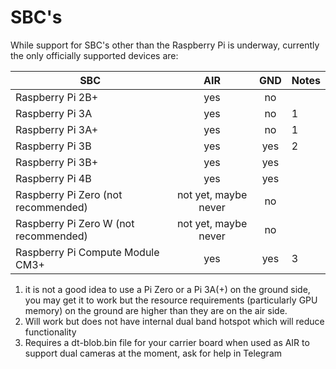 # SBC's

While support for SBC's other than the Raspberry Pi is underway, currently the only officially supported devices are:

| SBC                                   |          AIR         | GND | Notes |
| ------------------------------------- | :------------------: | :-: | ----- |
| Raspberry Pi 2B+                      |          yes         |  no |       |
| Raspberry Pi 3A                       |          yes         |  no | 1     |
| Raspberry Pi 3A+                      |          yes         |  no | 1     |
| Raspberry Pi 3B                       |          yes         | yes | 2     |
| Raspberry Pi 3B+                      |          yes         | yes |       |
| Raspberry Pi 4B                       |          yes         | yes |       |
| Raspberry Pi Zero (not recommended)   | not yet, maybe never |  no |       |
| Raspberry Pi Zero W (not recommended) | not yet, maybe never |  no |       |
| Raspberry Pi Compute Module CM3+      |          yes         | yes | 3     |



1. it is not a good idea to use a Pi Zero or a Pi 3A(+) on the ground side, you may get it to work but the resource requirements (particularly GPU memory) on the ground are higher than they are on the air side.
2. Will work but does not have internal dual band hotspot which will reduce functionality
3. Requires a dt-blob.bin file for your carrier board when used as AIR to support dual cameras at the moment, ask for help in Telegram
